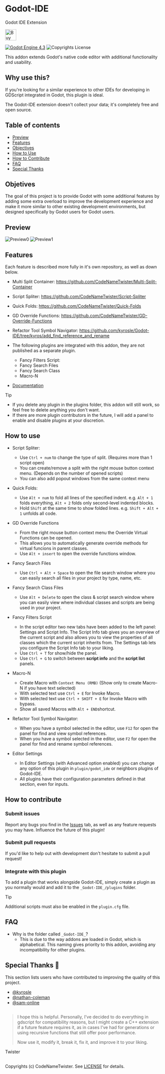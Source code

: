 # Godot-IDE
Godot IDE Extension

<a href='https://ko-fi.com/S6S11CPSR5' target='_blank'><img height='36' style='border:0px;height:36px;' src='https://storage.ko-fi.com/cdn/kofi4.png?v=6' border='0' alt='Buy Me a Coffee at ko-fi.com' /></a>

[![Godot Engine 4.3](https://img.shields.io/badge/Godot_Engine-4.x-blue)](https://godotengine.org/) ![Copyrights License](https://img.shields.io/badge/License-MIT-blue)

This addon extends Godot's native code editor with additional functionality and usability.

## Why use this?
If you're looking for a similar experience to other IDEs for developing in GDScript integrated in Godot, this plugin is ideal.

The Godot-IDE extension doesn't collect your data; it's completely free and open source. 

## Table of contents

- [Preview](#preview)
- [Features](#features)
- [Objectives](#objetives)
- [How to Use](#how-to-use)
- [How to Contribute](#how-to-contribute)
- [FAQ](#faq)
- [Special Thanks](#special-thanks-)

## Objetives
The goal of this project is to provide Godot with some additional features by adding some extra overload to improve the development experience and make it more similar to other existing development environments, but designed specifically by Godot users for Godot users.

## Preview
![Preview0](images/preview0.png)
![Preview1](images/preview1.png)

## Features
Each feature is described more fully in it's own repository, as well as down below.

* Multi Split Container:
	https://github.com/CodeNameTwister/Multi-Split-Container
* Script Spliter:
	https://github.com/CodeNameTwister/Script-Spliter
* Quick Folds:
	https://github.com/CodeNameTwister/Quick-Folds
* GD Override Functions:
	https://github.com/CodeNameTwister/GD-Override-Functions
* Refactor Tool Symbol Navigator:
	https://github.com/kyrosle/Godot-IDE/tree/kyros/add_find_reference_and_rename
* The following plugins are integrated with this addon, they are not published as a separate plugin.
	* Fancy Filters Script: 
	* Fancy Search Files
	* Fancy Search Class
 	* Macro-N

* [Documentation](https://github.com/CodeNameTwister/Godot-IDE/blob/main/DOCUMENTATION.md)
  
>[!TIP]
>* If you delete any plugin in the plugins folder, this addon will still work, so feel free to delete anything you don't want.
>* If there are more plugin contributors in the future, I will add a panel to enable and disable plugins at your discretion.
  

## How to use

* Script Spliter:
	* Use `Ctrl + num` to change the type of split. (Requires more than 1 script open)
  	* You can create/remove a split with the right mouse button context menu. (Depends on the number of opened scripts)
  	* You can also add popout windows from the same context menu

* Quick Folds:
	* Use `Alt + num` to fold all lines of the specified indent. e.g. `Alt + 1` folds everything, `Alt + 2` folds only second-level indented blocks.
	* Hold `Shift` at the same time to show folded lines. e.g. `Shift + Alt + 1` unfolds all code.

* GD Override Functions
	* From the right mouse button context menu the Override Virtual Functions can be opened.
	* This allows you to automatically generate override methods for virtual funcions in parent classes.
	* Use `Alt + insert` to open the override functions window.

* Fancy Search Files
	* Use `Ctrl + Alt + Space` to open the file search window where you can easily search all files in your project by type, name, etc.

* Fancy Search Class Files
	* Use `Alt + Delete` to open the class & script search window where you can easily view where individual classes and scripts are being used in your project.

* Fancy Filters Script
	* In the script editor two new tabs have been added to the left panel: Settings and Script Info. The Script Info tab gives you an overview of the current script and also allows you to view the properties of all classes which the current script inherits from. The Settings tab lets you configure the Script Info tab to your liking.
 	* Use `Ctrl + T` for show/hide the panel.
  	* Use `Ctrl + G` to switch between **script info** and the **script list** panels.
* Macro-N
	* Create Macro with `Context Menu (RMB)` (Show only to create Macro-N if you have text selected)
	* With selected text use `Ctrl + E` for Invoke Macro.
	* With selected text use `Ctrl + SHIFT + E` for Invoke Macro with bypass.
 	* Show all saved Macros with `Alt + END`shortcut.

* Refactor Tool Symbol Navigator:
	* When you have a symbol selected in the editor, use `F12` for open the panel for find and view symbol references.
	* When you have a symbol selected in the editor, use `F2` for open the panel for find and rename symbol references.

* Editor Settings
	* In Editor Settings (with Advanced option enabled) you can change any option of this plugin in `plugin/godot_ide` or neighbors plugins of Godot-IDE.
 	* All plugins have their configuration parameters defined in that section, even for inputs.
 
## How to contribute

### Submit issues
Report any bugs you find in the [Issues](https://github.com/CodeNameTwister/Godot-IDE/issues) tab, as well as any feature requests you may have. Influence the future of this plugin!

### Submit pull requests
If you'd like to help out with development don't hesitate to submit a pull request!

### Integrate with this plugin
To add a plugin that works alongside Godot-IDE, simply create a plugin as you normally would and add it to the `_Godot-IDE_/plugins` folder.

>[!TIP]
> Additional scripts must also be enabled in the `plugin.cfg` file.

## FAQ
* Why is the folder called `_Godot-IDE_`?
	* This is due to the way addons are loaded in Godot, which is alphabetical. This naming gives priority to this addon, avoiding any incompatibility for other plugins.

## Special Thanks 📜
This section lists users who have contributed to improving the quality of this project.

- [@kyrosle](https://github.com/kyrosle)
- [@nathan-coleman](https://github.com/nathan-coleman)
- [@sam-online](https://github.com/sam-online)

##
> I hope this is helpful. Personally, I've decided to do everything in gdscript for compatibility reasons, but I might create a C++ extension if a future feature requires it, as in cases I've had for generations or using recursive functions that still offer poor performance.
>
> Now use it, modify it, break it, fix it, and improve it to your liking.

Twister

##
Copyrights (c) CodeNameTwister. See [LICENSE](LICENSE) for details.

[godot engine]: https://godotengine.org/
